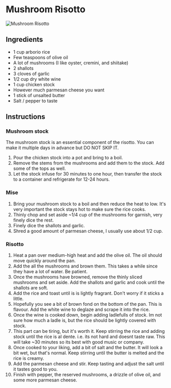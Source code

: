 # Mushroom Risotto

![Mushroom Risotto](images/risotto.png)

## Ingredients

- 1 cup arborio rice
- Few teaspoons of olive oil
- A lot of mushrooms (I like oyster, cremini, and shiitake)
- 2 shallots
- 3 cloves of garlic
- 1/2 cup dry white wine
- 1 cup chicken stock
- However much parmesan cheese you want
- 1 stick of unsalted butter
- Salt / pepper to taste

## Instructions

### Mushroom stock
The mushroom stock is an essential component of the risotto. You can make it multiple days in advance but DO NOT SKIP IT.

1. Pour the chicken stock into a pot and bring to a boil.
2. Remove the stems from the mushrooms and add them to the stock. Add some of the tops as well.
3. Let the stock infuse for 30 minutes to one hour, then transfer the stock to a container and refrigerate for 12-24 hours.

### Mise

1. Bring your mushroom stock to a boil and then reduce the heat to low. It's very important the stock stays hot to make sure the rice cooks.
2. Thinly chop and set aside ~1/4 cup of the mushrooms for garnish, very finely dice the rest.
3. Finely dice the shallots and garlic.
4. Shred a good amount of parmesan cheese, I usually use about 1/2 cup.

### Risotto

1. Heat a pan over medium-high heat and add the olive oil. The oil should move quickly around the pan.
2. Add the all the mushrooms and brown them. This takes a while since they have a lot of water. Be patient.
3. Once the mushrooms have browned, remove the thinly sliced mushrooms and set aside. Add the shallots and garlic and cook until the shallots are soft.
4. Add the rice and toast until is is lightly fragrant. Don't worry if it sticks a little.
5. Hopefully you see a bit of brown fond on the bottom of the pan. This is flavour. Add the white wine to deglaze and scrape it into the rice.
6. Once the wine is cooked down, begin adding ladlefulls of stock. Im not sure how much a ladle is, but the rice should be lightly covered with stock.
7. This part can be tiring, but it's worth it. Keep stirring the rice and adding stock until the rice is al dente. i.e. its not hard and doesnt taste raw. This will take ~30 minutes so its best with good music or company.
8. Once cooked to your liking, add a bit of salt and the butter. It will look a bit wet, but that's normal. Keep stirring until the butter is melted and the rice is creamy.
9. Add the parmesan cheese and stir. Keep tasting and adjust the salt until it tastes good to you.
10. Finish with pepper, the reserved mushrooms, a drizzle of olive oil, and some more parmesan cheese.